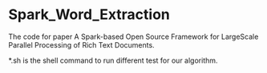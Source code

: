 # Spark_Word_Extraction
The code for paper A Spark-based Open Source Framework for LargeScale Parallel Processing of Rich Text Documents. 

*.sh is the shell command to run different test for our algorithm.


